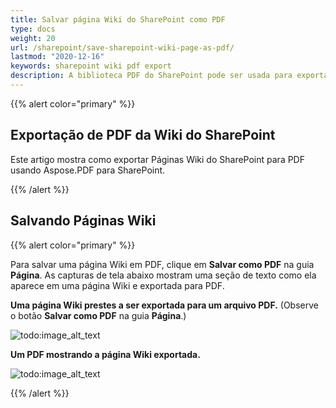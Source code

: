 ```yaml
---
title: Salvar página Wiki do SharePoint como PDF
type: docs
weight: 20
url: /sharepoint/save-sharepoint-wiki-page-as-pdf/
lastmod: "2020-12-16"
keywords: sharepoint wiki pdf export
description: A biblioteca PDF do SharePoint pode ser usada para exportar páginas Wiki do SharePoint para PDF.
---
```


{{% alert color="primary" %}}

## Exportação de PDF da Wiki do SharePoint

Este artigo mostra como exportar Páginas Wiki do SharePoint para PDF usando Aspose.PDF para SharePoint.

{{% /alert %}}
## **Salvando Páginas Wiki**

{{% alert color="primary" %}}

Para salvar uma página Wiki em PDF, clique em **Salvar como PDF** na guia **Página**. As capturas de tela abaixo mostram uma seção de texto como ela aparece em uma página Wiki e exportada para PDF.

**Uma página Wiki prestes a ser exportada para um arquivo PDF.** (Observe o botão **Salvar como PDF** na guia **Página**.)

![todo:image_alt_text](save-sharepoint-wiki-page-as-pdf_1.png)

**Um PDF mostrando a página Wiki exportada.**

![todo:image_alt_text](save-sharepoint-wiki-page-as-pdf_2.png)

{{% /alert %}}